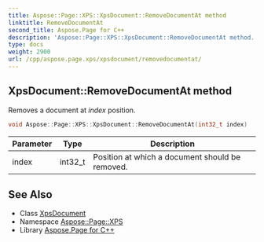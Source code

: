 ```yaml
---
title: Aspose::Page::XPS::XpsDocument::RemoveDocumentAt method
linktitle: RemoveDocumentAt
second_title: Aspose.Page for C++
description: 'Aspose::Page::XPS::XpsDocument::RemoveDocumentAt method. Removes a document at index  position in C++.'
type: docs
weight: 2900
url: /cpp/aspose.page.xps/xpsdocument/removedocumentat/
---
```

## XpsDocument::RemoveDocumentAt method


Removes a document at *index*  position.

```cpp
void Aspose::Page::XPS::XpsDocument::RemoveDocumentAt(int32_t index)
```


| Parameter | Type | Description |
| --- | --- | --- |
| index | int32_t | Position at which a document should be removed. |

## See Also

* Class [XpsDocument](../)
* Namespace [Aspose::Page::XPS](../../)
* Library [Aspose.Page for C++](../../../)
